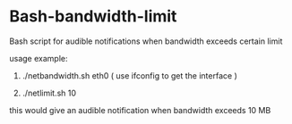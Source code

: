Bash-bandwidth-limit
====================

Bash script for audible notifications when bandwidth exceeds  certain limit


usage example: 
               
1. ./netbandwidth.sh eth0  ( use ifconfig to get the interface )

2. ./netlimit.sh 10

this would give an audible notification when bandwidth exceeds 10 MB 
